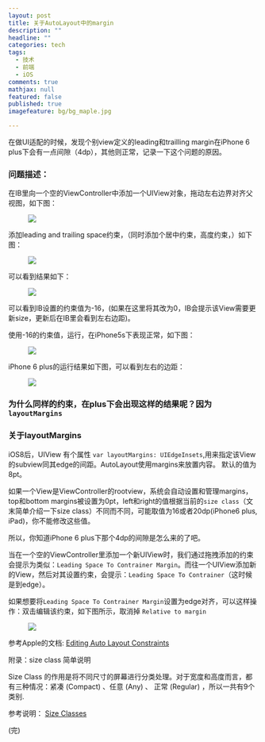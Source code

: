 ```yaml
---
layout: post
title: 关于AutoLayout中的margin
description: ""
headline: ""
categories: tech
tags: 
  - 技术
  - 前端
  - iOS
comments: true
mathjax: null
featured: false
published: true
imagefeature: bg/bg_maple.jpg

---
```

在做UI适配的时候，发现个别view定义的leading和trailling margin在iPhone 6 plus下会有一点间隙（4dp），其他则正常，记录一下这个问题的原因。

### 问题描述：

在IB里向一个空的ViewController中添加一个UIView对象，拖动左右边界对齐父视图，如下图：
<figure>
	<a href="{{ site.url }}/images/article/autolayout/autolayout-margin-1.png"><img src="{{ site.url }}/images/article/autolayout/autolayout-margin-1.png"></a>
</figure>


添加leading and trailing space约束，（同时添加个居中约束，高度约束，）如下图：
<figure>
	<a href="{{ site.url }}/images/article/autolayout/autolayout-margin-2.png"><img src="{{ site.url }}/images/article/autolayout/autolayout-margin-2.png"></a>
</figure>

可以看到结果如下：
<figure>
	<a href="{{ site.url }}/images/article/autolayout/autolayout-margin-3.png"><img src="{{ site.url }}/images/article/autolayout/autolayout-margin-3.png"></a>
</figure>

可以看到IB设置的约束值为-16，(如果在这里将其改为0，IB会提示该View需要更新size，更新后在IB里会看到左右边距)。

使用-16的约束值，运行，在iPhone5s下表现正常，如下图：
<figure>
	<a href="{{ site.url }}/images/article/autolayout/autolayout-margin-4.png"><img src="{{ site.url }}/images/article/autolayout/autolayout-margin-4.png"></a>
</figure>

iPhone 6 plus的运行结果如下图，可以看到左右的边距：
<figure>
	<a href="{{ site.url }}/images/article/autolayout/autolayout-margin-5.png"><img src="{{ site.url }}/images/article/autolayout/autolayout-margin-5.png"></a>
</figure>

### 为什么同样的约束，在plus下会出现这样的结果呢？因为`layoutMargins`

### 关于layoutMargins

iOS8后，UIView 有个属性 `var layoutMargins: UIEdgeInsets`,用来指定该View的subview同其edge的间距。AutoLayout使用margins来放置内容。
默认的值为8pt。

如果一个View是ViewController的rootview，系统会自动设置和管理margins，top和bottom margins被设置为0pt，left和right的值根据当前的`size class`（文末简单介绍一下size class）不同而不同，可能取值为16或者20dp(iPhone6 plus, iPad)，你不能修改这些值。

所以，你知道iPhone 6 plus下那个4dp的间隙是怎么来的了吧。

当在一个空的ViewController里添加一个新UIView时，我们通过拖拽添加的约束会提示为类似：`Leading Space To Contrainer Margin`。而往一个UIView添加新的View，然后对其设置约束，会提示：`Leading Space To Contrainer`（这时候是到edge）。

如果想要将`Leading Space To Contrainer Margin`设置为edge对齐，可以这样操作：双击编辑该约束，如下图所示，取消掉 `Relative to margin`
<figure>
	<a href="{{ site.url }}/images/article/autolayout/autolayout-margin-6.png"><img src="{{ site.url }}/images/article/autolayout/autolayout-margin-6.png"></a>
</figure>

参考Apple的文档:  [Editing Auto Layout Constraints](https://developer.apple.com/library/ios/recipes/xcode_help-IB_auto_layout/chapters/EditingConstraintAttributesintheAttributesInspector.html)

附录：size class 简单说明

Size Class 的作用是将不同尺寸的屏幕进行分类处理。对于宽度和高度而言，都有三种情况：紧凑 (Compact) 、任意 (Any) 、 正常 (Regular) ，所以一共有9个类别.

参考说明： [Size Classes](http://onevcat.com/2014/07/ios-ui-unique/)

(完)

